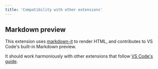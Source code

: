 ```yaml
---
title: 'Compatibility with other extensions'
---
```


## Markdown preview

This extension uses [markdown-it](https://github.com/markdown-it/markdown-it) to render HTML, and contributes to VS Code's built-in Markdown preview.

It should work harmoniously with other extensions that follow [VS Code's guide](https://code.visualstudio.com/api/extension-guides/markdown-extension).
